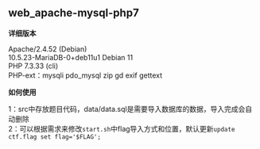 ## web_apache-mysql-php7

**详细版本**

Apache/2.4.52 (Debian)  
10.5.23-MariaDB-0+deb11u1 Debian 11  
PHP 7.3.33 (cli)  
PHP-ext：mysqli pdo_mysql zip gd exif gettext

**如何使用**

1：src中存放题目代码，data/data.sql是需要导入数据库的数据，导入完成会自动删除  
2：可以根据需求来修改`start.sh`中flag导入方式和位置，默认更新`update ctf.flag set flag='$FLAG';`

